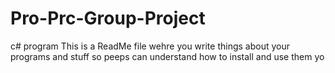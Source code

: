 # Pro-Prc-Group-Project
c# program 
This is a ReadMe file wehre you write things about your programs and stuff so peeps can understand how to install and use them yo
